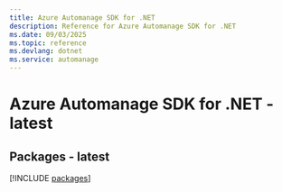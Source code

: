 ```yaml
---
title: Azure Automanage SDK for .NET
description: Reference for Azure Automanage SDK for .NET
ms.date: 09/03/2025
ms.topic: reference
ms.devlang: dotnet
ms.service: automanage
---
```

# Azure Automanage SDK for .NET - latest
## Packages - latest
[!INCLUDE [packages](automanage-index.md)]